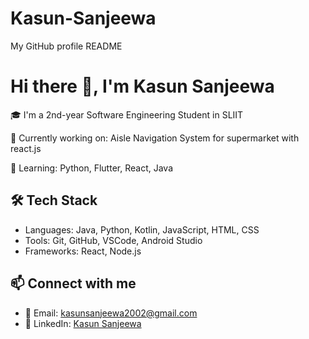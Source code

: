 # Kasun-Sanjeewa
My GitHub profile README
# Hi there 👋, I'm Kasun Sanjeewa

🎓 I'm a  2nd-year Software Engineering Student in SLIIT  

💼 Currently working on: Aisle Navigation System for supermarket with react.js 

🌱 Learning: Python, Flutter, React, Java   

## 🛠️ Tech Stack
- Languages: Java, Python, Kotlin, JavaScript, HTML, CSS
- Tools: Git, GitHub, VSCode, Android Studio
- Frameworks: React, Node.js

## 📫 Connect with me
- 📧 Email: [kasunsanjeewa2002@gmail.com](mailto:kasunsanjeewa2002@gmail.com)
- 💼 LinkedIn: [Kasun Sanjeewa](https://www.linkedin.com/in/kasun-sanjeewa-0b4152277/)


